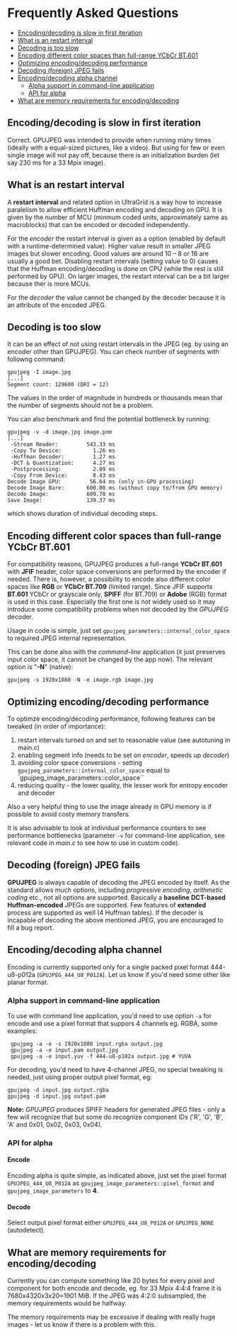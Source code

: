 # Frequently Asked Questions

- [Encoding/decoding is slow in first iteration](#encodingdecoding-is-slow-in-first-iteration)
- [What is an restart interval](#what-is-an-restart-interval)
- [Decoding is too slow](#decoding-is-too-slow)
- [Encoding different color spaces than full-range YCbCr BT.601](#encoding-different-color-spaces-than-full-range-ycbcr-bt601)
- [Optimizing encoding/decoding performance](#optimizing-encodingdecoding-performance)
- [Decoding (foreign) JPEG fails](#decoding-foreign-jpeg-fails)
- [Encoding/decoding alpha channel](#encodingdecoding-alpha-channel)
   - [Alpha support in command-line application](#alpha-support-in-command-line-application)
   - [API for alpha](#api-for-alpha)
- [What are memory requirements for encoding/decoding](#what-are-memory-requirements-for-encodingdecoding)

## Encoding/decoding is slow in first iteration

Correct. GPUJPEG was intended to provide when running many times (ideally with
a equal-sized pictures, like a video). But using for few or even single image
will not pay off, because there is an initialization burden (let say 230 ms for
a 33 Mpix image).

## What is an restart interval
A **restart interval** and related option in UltraGrid is a way how to
increase paralelism to allow efficient Huffman encoding and decoding on GPU.
It is given by the number of MCU (minmum coded units, approximately same as
macroblocks) that can be encoded or decoded independently.

For the _encoder_ the restart interval is given as a option (enabled by default
with a runtime-determined value). Higher value result in smaller JPEG images
but slower encoding. Good values are around 10 – 8 or 16 are usually a good
bet. Disabling restart intervals (setting value to 0) causes that the Huffman
encoding/decoding is done on CPU (while the rest is still performed by GPU). On
larger images, the restart interval can be a bit larger because ther is more
MCUs.

For the _decoder_ the value cannot be changed by the decoder because it is an
attribute of the encoded JPEG.

## Decoding is too slow
It can be an effect of not using restart intervals in the JPEG (eg. by using
an encoder other than GPUJPEG). You can check number of segments with followng
command:

    gpujpeg -I image.jpg
    [...]
    Segment count: 129600 (DRI = 12)

The values in the order of magnitude in hundreds or thousands mean that the number
of segments should not be a problem.

You can also benchmark and find the potential bottleneck by running:

    gpujpeg -v -d image.jpg image.pnm
    [...]
     -Stream Reader:         543.33 ms
     -Copy To Device:          1.26 ms
     -Huffman Decoder:         1.27 ms
     -DCT & Quantization:      4.27 ms
     -Postprocessing:          2.89 ms
     -Copy From Device:        8.43 ms
    Decode Image GPU:         56.64 ms (only in-GPU processing)
    Decode Image Bare:       600.00 ms (without copy to/from GPU memory)
    Decode Image:            609.70 ms
    Save Image:              139.37 ms

which shows duration of individual decoding steps.

## Encoding different color spaces than full-range YCbCr BT.601
For compatibility reasons, GPUJPEG produces a full-range **YCbCr BT.601** with **JFIF**
header, color space conversions are performed by the encoder if needed. There is, however,
a possibility to encode also different color spaces like **RGB** or **YCbCr BT.709**
(limited range). Since JFIF supports **BT.601** YCbCr or grayscale only, **SPIFF** (for BT.709)
or **Adobe** (RGB) format is used in this case. Especially the first one is not widely used so
it may introduce some compatibility problems when not decoded by the _GPUJPEG_ decoder.

Usage in code is simple, just set `gpujpeg_parameters::internal_color_space` to required JPEG
internal representation.

This can be done also with the _command-line_ application (it just preserves input
color space, it cannot be changed by the app now). The relevant option is "**-N**"
(native):


    gpujpeg -s 1920x1080 -N -e image.rgb image.jpg

## Optimizing encoding/decoding performance
To optimze encoding/decoding performance, following features can be tweaked (in order of importance):

1. restart intervals turned on and set to reasonable value (see autotuning in main.c)
2. enabling segment info (needs to be set on _encoder_, speeds up _decoder_)
3. avoiding color space conversions - setting `gpujpeg_parameters::internal_color_space` equal to
   `gpujpeg_image_parameters::color_space``
4. reducing quality - the lower quality, the lesser work for entropy encoder and decoder

Also a very helpful thing to use the image already in GPU memory is if possible to avoid costy
memory transfers.

It is also advisable to look at individual performance counters to see performance bottlenecks
(parameter `-v` for command-line application, see relevant code in _main.c_ to see how to use
in custom code).

## Decoding (foreign) JPEG fails
**GPUJPEG** is always capable of decoding the JPEG encoded by itself. As the standard allows
much options, including _progressive encoding_, _arithmetic coding_ etc., not all options
are supported. Basically a **baseline** **DCT-based** **Huffman-encoded** JPEGs are supported.
Few features of **extended** process are supported as well (4 Huffman tables). If the decoder
is incapable of decoding the above mentioned JPEG, you are encouraged to fill a bug report.

## Encoding/decoding alpha channel
Encoding is currently supported only for a single packed pixel format
444-u8-p012a (`GPUJPEG_444_U8_P012A`). Let us know if you'd need some other
like planar format.

### Alpha support in command-line application
To use with command line application, you'd need to use option `-a` for encode
and use a pixel format that suppors 4 channels eg. RGBA, some examples:

     gpujpeg -a -e -s 1920x1080 input.rgba output.jpg
     gpujpeg -a -e input.pam output.jpg
     gpujpeg -a -e input.yuv -f 444-u8-p102a output.jpg # YUVA

For decoding, you'd need to have 4-channel JPEG, no special tweaking is needed,
just using proper output pixel format, eg:

    gpujpeg -d input.jpg output.rgba
    gpujpeg -d input.jpg output.pam


**Note:** _GPUJPEG_ produces SPIFF headers for generated JPEG files - only a
few will recognize that but some do recognize component IDs ('R', 'G', 'B', 'A'
and 0x01, 0x02, 0x03, 0x04).

### API for alpha
#### Encode
Encoding alpha is quite simple, as indicated above, just set the pixel format `GPUJPEG_444_U8_P012A`
as `gpujpeg_image_parameters::pixel_format` and `gpujpeg_image_parameters` to **4**.

#### Decode
Select output pixel format either `GPUJPEG_444_U8_P012A` or `GPUJPEG_NONE` (autodetect).

## What are memory requirements for encoding/decoding

Currently you can compute something like 20 bytes for every pixel and component for both
encode and decode, eg. for 33 Mpix 4:4:4 frame it is 7680x4320x3x20=1901 MiB. If the JPEG
was 4:2:0 subsampled, the memory requirements would be halfway.

The memory requirements may be excessive if dealing with really huge images - let us know
if there is a problem with this.

